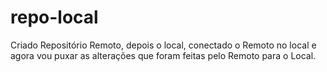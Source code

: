 # repo-local
Criado Repositório Remoto, depois o local, conectado o Remoto no local e agora vou puxar as alterações que foram feitas pelo Remoto para o Local.
